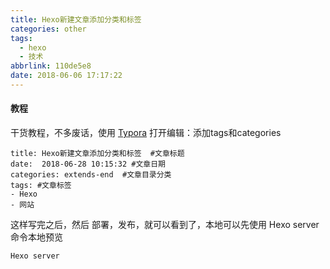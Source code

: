 ```yaml
---
title: Hexo新建文章添加分类和标签
categories: other
tags:
  - hexo
  - 技术
abbrlink: 110de5e8
date: 2018-06-06 17:17:22
---
```


#### 教程

干货教程，不多废话，使用 [Typora](https://www.typora.io/) 打开编辑：添加tags和categories

<!-- more -->

```
title: Hexo新建文章添加分类和标签  #文章标题
date:  2018-06-28 10:15:32 #文章日期
categories: extends-end  #文章目录分类
tags: #文章标签
- Hexo
- 网站
```

这样写完之后，然后 部署，发布，就可以看到了，本地可以先使用 Hexo server 命令本地预览

```
Hexo server
```